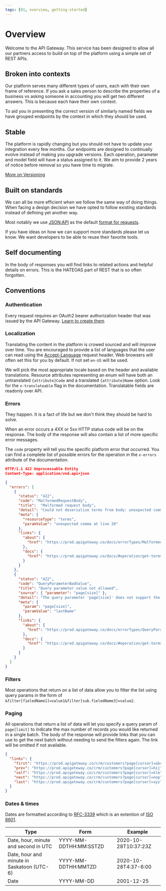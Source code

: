 ```yaml
---
tags: [01, overview, getting-started]
---
```


# Overview

Welcome to the API Gateway. This service has been designed to allow all our partners access to build on top of the platform using a simple set of REST APIs. 


## Broken into contexts
Our platform serves many different types of users, each with their own frame of reference. If you ask a sales person to describe the properties of a business vs asking someone in accounting you will get two different answers. This is because each have their own context. 

To aid you in presenting the correct version of similarly named fields we have grouped endpoints by the context in which they should be used. 


## Stable
The platform is rapidly changing but you should not have to update your integration every few months. Our endpoints are designed to continually evolve instead of making you upgrade versions. Each operation, parameter and model field will have a status assigned to it. We aim to provide 2 years of notice before removal so you have time to migrate.

[More on Versioning](Versioning.md)


## Built on standards
We can all be more efficient when we follow the same way of doing things. When facing a design decision we have opted to follow existing standards instead of defining yet another way.

Most notably we use [JSON:API](https://jsonapi.org/examples/) as the default [format for requests](RequestFormat.md).

If you have ideas on how we can support more standards please let us know. We want developers to be able to reuse their favorite tools.


## Self documenting
In the body of responses you will find links to related actions and helpful details on errors. This is the HATEOAS part of REST that is so often forgotten.


## Conventions

### Authentication
Every request requires an OAuth2 bearer authorization header that was issued by the API Gateway. [Learn to create them](Authorization.md) 

### Localization
Translating the content in the platform is crowed sourced and will improve over time. You are encouraged to provide a list of languages that the user can read using the [Accept-Language](https://developer.mozilla.org/en-US/docs/Web/HTTP/Headers/Accept-Language) request header. Web browsers will often set this for you by default. If not set `en-US` will be used. 

We will pick the most appropriate locale based on the header and available translations. Resource attributes representing an enum will have both an untranslated `{attribute}Code` and a translated `{attribute}Name` option. Look for the `x-translateable` flag in the documentation. Translatable fields are readonly over API.



### Errors
They happen. It is a fact of life but we don't think they should be hard to solve. 

When an error occurs a 4XX or 5xx HTTP status code will be on the response. The body of the response will also contain a list of more specific error messages.

The `code` property will tell you the specific platform error that occurred. You can find a complete list of possible errors for the operation in the `x-errors` attribute of the documentation.

```json 
HTTP/1.1 422 Unprocessable Entity
Content-Type: application/vnd.api+json

{
  "errors": [
    {
      "status": "422",
      "code": "MalformedRequestBody",
      "title":  "Malformed request body",
      "detail": "Could not deserialize terms from body: unexpected comma at line 20",
      "meta": {
        "resourceType": "terms",
        "paramValue": "unexpected comma at line 20"
      },
      "links": {
        "about": {
          "href": "https://prod.apigateway.co/docs/errorTypes/MalformedRequestBody"
        },
        "docs": {
          "href": "https://prod.apigateway.co/docs/#operation/get-terms-type"
        }
      }
    },
    {
      "status": "422",
      "code": "QueryParameterBadValue",
      "title": "Query parameter value not allowed",
      "source": { "parameter": "page[size]" },
      "detail": "The query parameter 'page[size]' does not support the value 'lastName' for this request.",
      "meta": {
        "param": "page[size]",
        "paramValue": "lastName"
      },
      "links": {
        "about": {
          "href": "https://prod.apigateway.co/docs/errorTypes/QueryParameterBadValue"
        },
        "docs": {
          "href": "https://prod.apigateway.co/docs/#operation/get-terms-type"
        }
      }
    }
  ]
}
```



### Filters
Most operations that return on a list of data allow you to filter the list using query params in the form of `&filter[fieledName1]=value1&filter[sub.fieledName3]=value2`.




### Paging
All operations that return a list of data will let you specify a query param of `page[limit]` to indicate the max number of records you would like returned in a single batch. The body of the response will provide links that you can use to get the next batch without needing to send the filters again. The link will be omitted if not available. 

```json
{
  "links": {
    "first": "https://prod.apigateway.co/crm/customers?page[cursor]=abc",
    "prev": "https://prod.apigateway.co/crm/customers?page[cursor]=hij",
    "self": "https://prod.apigateway.co/crm/customers?page[cursor]=klm",
    "next": "https://prod.apigateway.co/crm/customers?page[cursor]=nop",
    "last": "https://prod.apigateway.co/crm/customers?page[cursor]=xyz"
  }
}
```

### Dates & times
Dates are formatted according to [RFC-3339](https://tools.ietf.org/html/rfc3339) which is an extention of [ISO 8601](https://www.w3.org/TR/NOTE-datetime).


Type | Form | Example
---------|----------|---------
 Date, hour, minute and second in UTC | YYYY-MM-DDTHH:MM:SSTZD | 2020-10-28T10:37:23Z
 Date, hour and minute in Saskatoon (UTC-6) | YYYY-MM-DDTHH:MMTZD | 2020-10-28T4:37-6:00
 Date | YYYY-MM-DD | 2001-12-25
 

